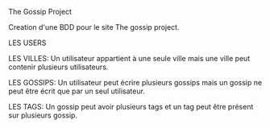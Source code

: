 The Gossip Project

Creation d'une BDD pour le site The gossip project.

LES USERS

LES VILLES: 
Un utilisateur appartient à une seule ville mais une ville peut contenir plusieurs utilisateurs.

LES GOSSIPS: 
Un utilisateur peut écrire plusieurs gossips mais un gossip ne peut être écrit que par un seul utilisateur.

LES TAGS: 
Un gossip peut avoir plusieurs tags et un tag peut être présent sur plusieurs gossip.
